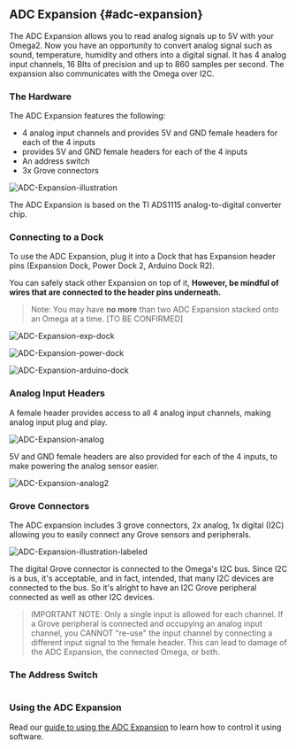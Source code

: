 ## ADC Expansion {#adc-expansion}

The ADC Expansion allows you to read analog signals up to 5V with your Omega2. Now you have an opportunity to convert analog signal such as sound, temperature, humidity and others into a digital signal. It has 4 analog input channels, 16 BIts of precision and up to 860 samples per second. The expansion also communicates with the Omega over I2C.

### The Hardware

The ADC Expansion features the following:

* 4 analog input channels and provides 5V and GND female headers for each of the 4 inputs
* provides 5V and GND female headers for each of the 4 inputs
* An address switch
* 3x Grove connectors

![ADC-Expansion-illustration](https://raw.githubusercontent.com/OnionIoT/Onion-Docs/master/Omega2/Documentation/Hardware-Overview/img/adc-expansion.png)

The ADC Expansion is based on the TI ADS1115 analog-to-digital converter chip.

### Connecting to a Dock

To use the ADC Expansion, plug it into a Dock that has Expansion header pins (Expansion Dock, Power Dock 2, Arduino Dock R2).

You can safely stack other Expansion on top of it, **However, be mindful of wires that are connected to the header pins underneath.**

>Note: You may have **no more** than two ADC Expansion stacked onto an Omega at a time. [TO BE CONFIRMED]

![ADC-Expansion-exp-dock](https://raw.githubusercontent.com/OnionIoT/Onion-Docs/master/Omega2/Documentation/Hardware-Overview/img/adc-on-expansion-dock.jpg)

![ADC-Expansion-power-dock](https://raw.githubusercontent.com/OnionIoT/Onion-Docs/master/Omega2/Documentation/Hardware-Overview/img/adc-on-power-dock.jpg)

![ADC-Expansion-arduino-dock](https://raw.githubusercontent.com/OnionIoT/Onion-Docs/master/Omega2/Documentation/Hardware-Overview/img/adc-on-arduino-dock.jpg)

### Analog Input Headers

A female header provides access to all 4 analog input channels, making analog input plug and play.

![ADC-Expansion-analog](https://raw.githubusercontent.com/OnionIoT/Onion-Docs/master/Omega2/Documentation/Hardware-Overview/img/adc-soil-connection-1.jpg)

5V and GND female headers are also provided for each of the 4 inputs, to make powering the analog sensor easier.

![ADC-Expansion-analog2](https://raw.githubusercontent.com/OnionIoT/Onion-Docs/master/Omega2/Documentation/Hardware-Overview/img/adc-soil-connection-2.jpg)

### Grove Connectors

The ADC expansion includes 3 grove connectors, 2x analog, 1x digital (I2C) allowing you to easily connect any Grove sensors and peripherals.

![ADC-Expansion-illustration-labeled](https://raw.githubusercontent.com/OnionIoT/Onion-Docs/master/Omega2/Documentation/Hardware-Overview/img/adc-expansion-labeled.png)

The digital Grove connector is connected to the Omega's I2C bus. Since I2C is a bus, it's acceptable, and in fact, intended, that many I2C devices are connected to the bus. So it's alright to have an I2C Grove peripheral connected as well as other I2C devices.

>IMPORTANT NOTE: Only a single input is allowed for each channel. If a Grove peripheral is connected and occupying an analog input channel, you CANNOT "re-use" the input channel by connecting a different input signal to the female header. This can lead to damage of the ADC Expansion, the connected Omega, or both.

### The Address Switch

```{r child='./ADC-Expansion-Component-address-switch.md'}
```

### Using the ADC Expansion

Read our [guide to using the ADC Expansion](#using-adc-expansion) to learn how to control it using software.